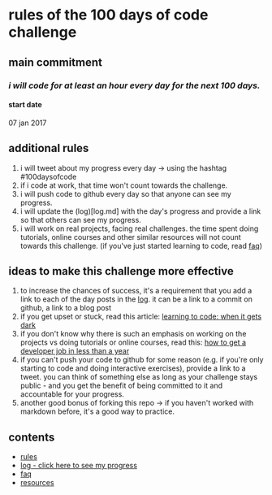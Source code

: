 # rules of the 100 days of code challenge

## main commitment
### *i will code for at least an hour every day for the next 100 days.*

#### start date
07 jan 2017

## additional rules
1. i will tweet about my progress every day -> using the hashtag #100daysofcode
2. if i code at work, that time won't count towards the challenge.
3. i will push code to github every day so that anyone can see my progress.
4. i will update the (log)[log.md] with the day's progress and provide a link so that others can see my progress.
5. i will work on real projects, facing real challenges. the time spent doing tutorials, online courses and other similar resources will not count towards this challenge. (if you've just started learning to code, read [faq](FAQ.md))


## ideas to make this challenge more effective
1. to increase the chances of success, it's a requirement that you add a link to each of the day posts in the [log](log.md). it can be a link to a commit on github, a link to a blog post
2. if you get upset or stuck, read this article: [learning to code: when it gets dark](https://medium.freecodecamp.com/learning-to-code-when-it-gets-dark-e485edfb58fd)
3. if you don't know why there is such an emphasis on working on the projects vs doing tutorials or online courses, read this: [how to get a developer job in less than a year](https://medium.freecodecamp.com/how-to-get-a-developer-job-in-less-than-a-year-c27bbfe71645)
4. if you can't push your code to github for some reason (e.g. if you're only starting to code and doing interactive exercises), provide a link to a tweet. you can think of something else as long as your challenge stays public - and you get the benefit of being committed to it and accountable for your progress.
5. another good bonus of forking this repo -> if you haven't worked with markdown before, it's a good way to practice.

## contents
* [rules](rules.md)
* [log - click here to see my progress](log.md)
* [faq](FAQ.md)
* [resources](resources.md)
